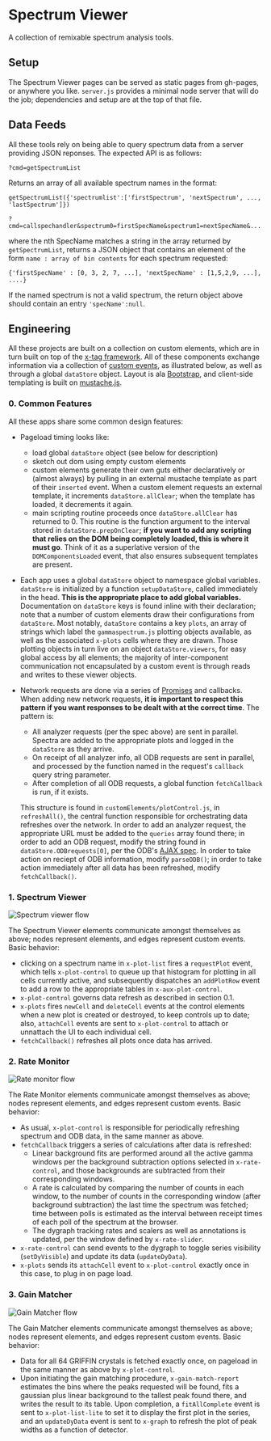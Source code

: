 Spectrum Viewer
===============

A collection of remixable spectrum analysis tools.

## Setup

The Spectrum Viewer pages can be served as static pages from gh-pages, or anywhere you like. `server.js` provides a minimal node server that will do the job; dependencies and setup are at the top of that file.

## Data Feeds

All these tools rely on being able to query spectrum data from a server providing JSON reponses. The expected API is as follows:

`?cmd=getSpectrumList`

Returns an array of all available spectrum names in the format:
```
getSpectrumList({'spectrumlist':['firstSpectrum', 'nextSpectrum', ..., 'lastSpectrum']})
```

`?cmd=callspechandler&spectrum0=firstSpecName&spectrum1=nextSpecName&...`

where the nth SpecName matches a string in the array returned by `getSpectrumList`, returns a JSON object that contains an element of the form `name : array of bin contents` for each spectrum requested:

```
{'firstSpecName' : [0, 3, 2, 7, ...], 'nextSpecName' : [1,5,2,9, ...], ....}
```

If the named spectrum is not a valid spectrum, the return object above should contain an entry `'specName':null`.

## Engineering

All these projects are built on a collection on custom elements, which are in turn built on top of the [x-tag framework](https://x-tag.readme.io/). All of these components exchange information via a collection of [custom events](https://developer.mozilla.org/en-US/docs/Web/Guide/Events/Creating_and_triggering_events), as illustrated below, as well as through a global `dataStore` object. Layout is ala [Bootstrap](http://getbootstrap.com/), and client-side templating is built on [mustache.js](https://github.com/janl/mustache.js/).

### 0. Common Features

All these apps share some common design features:

 - Pageload timing looks like:
   - load global `dataStore` object (see below for description)
   - sketch out dom using empty custom elements
   - custom elements generate their own guts either declaratively or (almost always) by pulling in an external mustache template as part of their `inserted` event. When a custom element requests an external template, it increments `dataStore.allClear`; when the template has loaded, it decrements it again.
   - main scripting routine proceeds once `dataStore.allClear` has returned to 0. This routine is the function argument to the interval stored in `dataStore.prepOnClear`; **if you want to add any scripting that relies on the DOM being completely loaded, this is where it must go**. Think of it as a superlative version of the `DOMComponentsLoaded` event, that also ensures subsequent templates are present.
 - Each app uses a global `dataStore` object to namespace global variables. `dataStore` is initialized by a function `setupDataStore`, called immediately in the head. **This is the appropriate place to add global variables.** Documentation on `dataStore` keys is found inline with their declaration; note that a number of custom elements draw their configurations from `dataStore`. Most notably, `dataStore` contains a key `plots`, an array of strings which label the `gammaspectrum.js` plotting objects available, as well as the associated `x-plots` cells where they are drawn. Those plotting objects in turn live on an object `dataStore.viewers`, for easy global access by all elements; the majority of inter-component communication not encapsulated by a custom event is through reads and writes to these viewer objects.

 - Network requests are done via a series of [Promises](https://developer.mozilla.org/en/docs/Web/JavaScript/Reference/Global_Objects/Promise) and callbacks. When adding new network requests, **it is important to respect this pattern if you want responses to be dealt with at the correct time**. The pattern is:
   - All analyzer requests (per the spec above) are sent in parallel. Spectra are added to the appropriate plots and logged in the `dataStore` as they arrive.
   - On receipt of all analyzer info, all ODB requests are sent in parallel, and processed by the function named in the request's `callback` query string parameter.
   - After completion of all ODB requests, a global function `fetchCallback` is run, if it exists.

   This structure is found in `customElements/plotControl.js`, in `refreshAll()`, the central function responsible for orchestrating data refreshes over the network. In order to add an analyzer request, the appropriate URL must be added to the `queries` array found there; in order to add an ODB request, modify the string found in `dataStore.ODBrequests[0]`, per the ODB's [AJAX spec](https://midas.triumf.ca/MidasWiki/index.php/AJAX). In order to take action on reciept of ODB information, modify `parseODB()`; in order to take action immediately after all data has been refreshed, modify `fetchCallback()`.

### 1. Spectrum Viewer

![Spectrum viewer flow](img/spectrumViewer-flow.png)

The Spectrum Viewer elements communicate amongst themselves as above; nodes represent elements, and edges represent custom events. Basic behavior:

 - clicking on a spectrum name in `x-plot-list` fires a `requestPlot` event, which tells `x-plot-control` to queue up that histogram for plotting in all cells currently active, and subsequently dispatches an `addPlotRow` event to add a row to the appropriate tables in `x-aux-plot-control`.
 - `x-plot-control` governs data refresh as described in section 0.1.
 - `x-plots` fires `newCell` and `deleteCell` events at the control elements when a new plot is created or destroyed, to keep controls up to date; also, `attachCell` events are sent to `x-plot-control` to attach or unnattach the UI to each individual cell.
 - `fetchCallback()` refreshes all plots once data has arrived.

### 2. Rate Monitor

![Rate monitor flow](img/rateMonitor-flow.png)

The Rate Monitor elements communicate amongst themselves as above; nodes represent elements, and edges represent custom events. Basic behavior:

 - As usual, `x-plot-control` is responsible for periodically refreshing spectrum and ODB data, in the same manner as above.
 - `fetchCallback` triggers a series of calculations after data is refreshed:
   - Linear background fits are performed around all the active gamma windows per the background subtraction options selected in `x-rate-control`, and those backgrounds are subtracted from their corresponding windows.
   - A rate is calculated by comparing the number of counts in each window, to the number of counts in the corresponding window (after background subtraction) the last time the spectrum was fetched; time between polls is estimated as the interval between receipt times of each poll of the spectrum at the browser.
   - The dygraph tracking rates and scalers as well as annotations is updated, per the window defined by `x-rate-slider`.
 - `x-rate-control` can send events to the dygraph to toggle series visibility (`setDyVisible`) and update its data (`updateDyData`).
 - `x-plots` sends its `attachCell` event to `x-plot-control` exactly once in this case, to plug in on page load.

### 3. Gain Matcher

![Gain Matcher flow](img/gainMatcher-flow.png)

The Gain Matcher elements communicate amongst themselves as above; nodes represent elements, and edges represent custom events. Basic behavior:

 - Data for all 64 GRIFFIN crystals is fetched exactly once, on pageload in the same manner as above by `x-plot-control`.
 - Upon initiating the gain matching procedure, `x-gain-match-report` estimates the bins where the peaks requested will be found, fits a gaussian plus linear background to the tallest peak found there, and writes the result to its table. Upon completion, a `fitAllComplete` event is sent to `x-plot-list-lite` to set it to display the first plot in the series, and an `updateDyData` event is sent to `x-graph` to refresh the plot of peak widths as a function of detector.






